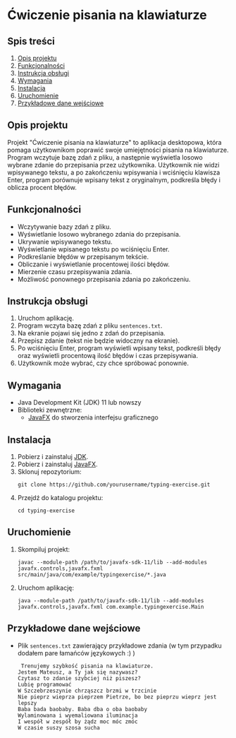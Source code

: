 # Ćwiczenie pisania na klawiaturze

## Spis treści
1. [Opis projektu](#opis-projektu)
2. [Funkcjonalności](#funkcjonalności)
3. [Instrukcja obsługi](#instrukcja-obsługi)
4. [Wymagania](#wymagania)
5. [Instalacja](#instalacja)
6. [Uruchomienie](#uruchomienie)
7. [Przykładowe dane wejściowe](#przykładowe-dane-wejściowe)

## Opis projektu
Projekt "Ćwiczenie pisania na klawiaturze" to aplikacja desktopowa, która pomaga użytkownikom poprawić swoje umiejętności pisania na klawiaturze. Program wczytuje bazę zdań z pliku, a następnie wyświetla losowo wybrane zdanie do przepisania przez użytkownika. Użytkownik nie widzi wpisywanego tekstu, a po zakończeniu wpisywania i wciśnięciu klawisza Enter, program porównuje wpisany tekst z oryginalnym, podkreśla błędy i oblicza procent błędów.

## Funkcjonalności
- Wczytywanie bazy zdań z pliku.
- Wyświetlanie losowo wybranego zdania do przepisania.
- Ukrywanie wpisywanego tekstu.
- Wyświetlanie wpisanego tekstu po wciśnięciu Enter.
- Podkreślanie błędów w przepisanym tekście.
- Obliczanie i wyświetlanie procentowej ilości błędów.
- Mierzenie czasu przepisywania zdania.
- Możliwość ponownego przepisania zdania po zakończeniu.

## Instrukcja obsługi
1. Uruchom aplikację.
2. Program wczyta bazę zdań z pliku `sentences.txt`.
3. Na ekranie pojawi się jedno z zdań do przepisania.
4. Przepisz zdanie (tekst nie będzie widoczny na ekranie).
5. Po wciśnięciu Enter, program wyświetli wpisany tekst, podkreśli błędy oraz wyświetli procentową ilość błędów i czas przepisywania.
6. Użytkownik może wybrać, czy chce spróbować ponownie.

## Wymagania
- Java Development Kit (JDK) 11 lub nowszy
- Biblioteki zewnętrzne:
  - [JavaFX](https://openjfx.io/) do stworzenia interfejsu graficznego

## Instalacja
1. Pobierz i zainstaluj [JDK](https://www.oracle.com/java/technologies/javase-jdk11-downloads.html).
2. Pobierz i zainstaluj [JavaFX](https://openjfx.io/).
3. Sklonuj repozytorium:
   ```
   git clone https://github.com/yourusername/typing-exercise.git
   ```
4. Przejdź do katalogu projektu:
   ```
   cd typing-exercise
   ```

## Uruchomienie
1. Skompiluj projekt:
   ```
   javac --module-path /path/to/javafx-sdk-11/lib --add-modules javafx.controls,javafx.fxml src/main/java/com/example/typingexercise/*.java
   ```
2. Uruchom aplikację:
   ```
   java --module-path /path/to/javafx-sdk-11/lib --add-modules javafx.controls,javafx.fxml com.example.typingexercise.Main
   ```

## Przykładowe dane wejściowe
- Plik `sentences.txt` zawierający przykładowe zdania (w tym przypadku dodałem pare łamańców językowych :) )
  ```
   Trenujemy szybkość pisania na klawiaturze.
  Jestem Mateusz, a Ty jak się nazywasz?
  Czytasz to zdanie szybciej niż piszesz?
  Lubię programować
  W Szczebrzeszynie chrząszcz brzmi w trzcinie
  Nie pieprz wieprza pieprzem Pietrze, bo bez pieprzu wieprz jest lepszy
  Baba bada baobaby. Baba dba o oba baobaby
  Wylaminowana i wyemaliowana iluminacja
  I wespół w zespół by żądz moc móc zmóc
  W czasie suszy szosa sucha
  ```
